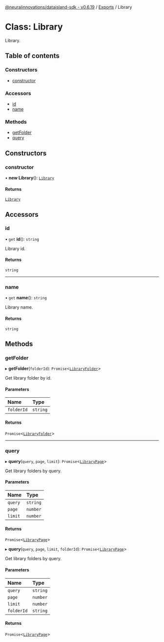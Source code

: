 [@neuralinnovations/dataisland-sdk - v0.6.19](../../README.md) / [Exports](../modules.md) / Library

# Class: Library

Library.

## Table of contents

### Constructors

- [constructor](Library.md#constructor)

### Accessors

- [id](Library.md#id)
- [name](Library.md#name)

### Methods

- [getFolder](Library.md#getfolder)
- [query](Library.md#query)

## Constructors

### constructor

• **new Library**(): [`Library`](Library.md)

#### Returns

[`Library`](Library.md)

## Accessors

### id

• `get` **id**(): `string`

Library id.

#### Returns

`string`

___

### name

• `get` **name**(): `string`

Library name.

#### Returns

`string`

## Methods

### getFolder

▸ **getFolder**(`folderId`): `Promise`\<[`LibraryFolder`](LibraryFolder.md)\>

Get library folder by id.

#### Parameters

| Name | Type |
| :------ | :------ |
| `folderId` | `string` |

#### Returns

`Promise`\<[`LibraryFolder`](LibraryFolder.md)\>

___

### query

▸ **query**(`query`, `page`, `limit`): `Promise`\<[`LibraryPage`](LibraryPage.md)\>

Get library folders by query.

#### Parameters

| Name | Type |
| :------ | :------ |
| `query` | `string` |
| `page` | `number` |
| `limit` | `number` |

#### Returns

`Promise`\<[`LibraryPage`](LibraryPage.md)\>

▸ **query**(`query`, `page`, `limit`, `folderId`): `Promise`\<[`LibraryPage`](LibraryPage.md)\>

Get library folders by query.

#### Parameters

| Name | Type |
| :------ | :------ |
| `query` | `string` |
| `page` | `number` |
| `limit` | `number` |
| `folderId` | `string` |

#### Returns

`Promise`\<[`LibraryPage`](LibraryPage.md)\>
